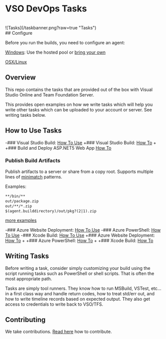  # VSO DevOps Tasks
 <br/>
 ![Tasks](/taskbanner.png?raw=true "Tasks")
 <br/>
 ## Configure
 
 Before you run the builds, you need to configure an agent:
 
 [Windows](https://youtu.be/ZzrDPmTOEEk): Use the hosted pool or [bring your own](https://youtu.be/ZzrDPmTOEEk)
 
 [OSX/Linux](https://github.com/Microsoft/vso-agent)
 
 ## Overview
 This repo contains the tasks that are provided out of the box with Visual Studio Online and Team Foundation Server.
 
 This provides open examples on how we write tasks which will help you write other tasks which can be uploaded to your account or server.  See writing tasks below.
 
 ## How to Use Tasks
 
-### Visual Studio Build: [How To Use](https://msdn.microsoft.com/Library/vs/alm/Build/vs/define-build)
+### Visual Studio Build: [How To](https://msdn.microsoft.com/Library/vs/alm/Build/vs/define-build)
+
+### Build and Deploy ASP.NET5 Web App [How To](https://msdn.microsoft.com/Library/vs/alm/Build/azure/deploy-aspnet5)
 
 ### Publish Build Artifacts
 
 Publish artifacts to a server or share from a copy root.  Supports multiple lines of [minimatch](https://github.com/isaacs/minimatch) patterns.
 
 Examples:
 ```
 **/bin/**
 out/package.zip
 out/**/*.zip
 $(agent.builddirectory)/out/pkg?(2|1).zip
 ```
 [more examples](https://realguess.net/tags/minimatch/)
 
-### Azure Website Deployment: [How To Use](https://msdn.microsoft.com/en-us/Library/vs/alm/Build/azure/index)
-### Azure PowerShell: [How To Use](https://msdn.microsoft.com/en-us/Library/vs/alm/Build/azure/index)
-### Xcode Build: [How To Use](http://youtu.be/OxmBuqtgHuM)
+### Azure Website Deployment: [How To](https://msdn.microsoft.com/en-us/Library/vs/alm/Build/azure/index)
+
+### Azure PowerShell: [How To](https://msdn.microsoft.com/en-us/Library/vs/alm/Build/azure/index)
+
+### Xcode Build: [How To](http://youtu.be/OxmBuqtgHuM)
 
 ## Writing Tasks
 
 Before writing a task, consider simply customizing your build using the script running tasks such as PowerShell or shell scripts.  That is often the most appropriate path.
 
 Tasks are simply tool runners.  They know how to run MSBuild, VSTest, etc... in a first class way and handle return codes, how to treat std/err out, and how to write timeline records based on expected output.  They also get access to credentials to write back to VSO/TFS. 
 
 
 ## Contributing
 We take contributions.  [Read here](docs/contribute.md) how to contribute.
